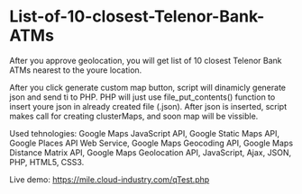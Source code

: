 # List-of-10-closest-Telenor-Bank-ATMs
After you approve geolocation, you will get list of 10 closest Telenor Bank ATMs nearest to the youre location. 

After you click generate custom map button, script will dinamicly generate json and send ti to PHP. PHP will just use file_put_contents() function to insert youre json in already created file (.json). After json is inserted, script makes call for creating clusterMaps, and soon map will be vissible.

Used tehnologies: Google Maps JavaScript API, Google Static Maps API, Google Places API Web Service, Google Maps Geocoding API, Google Maps Distance Matrix API, Google Maps Geolocation API, JavaScript, Ajax, JSON, PHP, HTML5, CSS3.

Live demo: https://mile.cloud-industry.com/qTest.php
